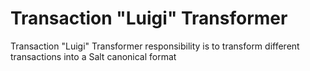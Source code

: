 # Transaction "Luigi" Transformer
Transaction "Luigi" Transformer responsibility is to transform different transactions into a Salt canonical format

